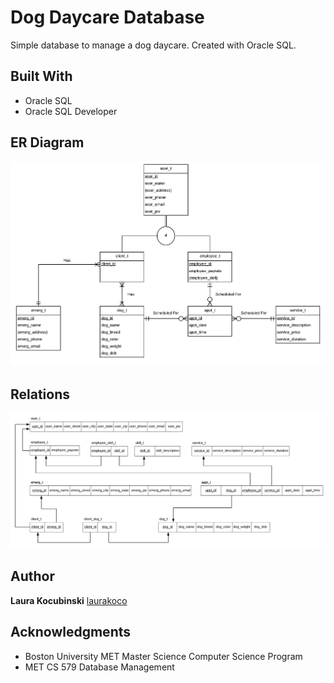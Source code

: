 # Dog Daycare Database

Simple database to manage a dog daycare. Created with Oracle SQL.

## Built With

* Oracle SQL
* Oracle SQL Developer

## ER Diagram

<p>
<img src="images/erd.jpg" width="1000">
</p>

## Relations

<p>
<img src="images/relations.jpg" width="1000">
</p>

## Author

**Laura Kocubinski** [laurakoco](https://github.com/laurakoco)

## Acknowledgments

* Boston University MET Master Science Computer Science Program
* MET CS 579 Database Management
